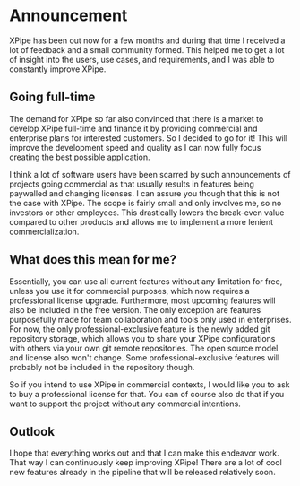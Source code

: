 # Announcement

XPipe has been out now for a few months and during that time I received a lot of feedback and a small community formed.
This helped me to get a lot of insight into the users, use cases, and requirements, and I was able to constantly improve XPipe.

## Going full-time

The demand for XPipe so far also convinced that there is a market to develop XPipe full-time and finance it by providing commercial and enterprise plans for interested customers. So I decided to go for it! This will improve the development speed and quality as I can now fully focus creating the best possible application.

I think a lot of software users have been scarred by such announcements of projects going commercial as that usually results in features being paywalled and changing licenses. I can assure you though that this is not the case with XPipe. The scope is fairly small and only involves me, so no investors or other employees. This drastically lowers the break-even value compared to other products and allows me to implement a more lenient commercialization.

## What does this mean for me?

Essentially, you can use all current features without any limitation for free, unless you use it for commercial purposes, which now requires a professional license upgrade. Furthermore, most upcoming features will also be included in the free version. The only exception are features purposefully made for team collaboration and tools only used in enterprises. For now, the only professional-exclusive feature is the newly added git repository storage, which allows you to share your XPipe configurations with others via your own git remote repositories. The open source model and license also won't change. Some professional-exclusive features will probably not be included in the repository though.

So if you intend to use XPipe in commercial contexts, I would like you to ask to buy a professional license for that. You can of course also do that if you want to support the project without any commercial intentions.

## Outlook

I hope that everything works out and that I can make this endeavor work. That way I can continuously keep improving XPipe!
There are a lot of cool new features already in the pipeline that will be released relatively soon.